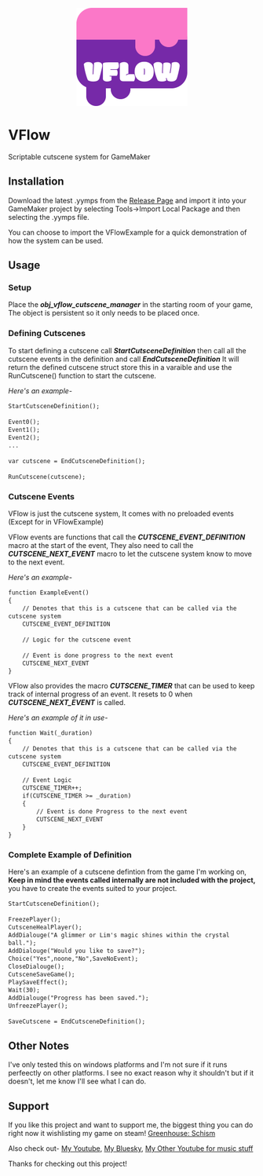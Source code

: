 <p align="center">
  <img  style="height: 200px;" src="https://github.com/Volpanic/VFlow/blob/main/img/Logo.png?raw=true" alt="VFlow Logo"/>
</p>

# VFlow 
Scriptable cutscene system for GameMaker

## Installation
Download the latest .yymps from the [Release Page](https://github.com/Volpanic/VFlow/releases) and import it into your GameMaker project by selecting
Tools->Import Local Package and then selecting the .yymps file.

You can choose to import the VFlowExample for a quick demonstration of how the system can be used.

## Usage

### Setup
Place the ***obj_vflow_cutscene_manager*** in the starting room of your game, The object is persistent so it only needs to be placed once.

### Defining Cutscenes
To start defining a cutscene call ***StartCutsceneDefinition*** then call all the cutscene events in the definition and call ***EndCutsceneDefinition*** It will return the defined cutscene struct store this in a varaible and use the RunCutscene() function to start the cutscene.

*Here's an example-*
```gml
StartCutsceneDefinition();

Event0();
Event1();
Event2();
...

var cutscene = EndCutsceneDefinition();

RunCutscene(cutscene); 
```

### Cutscene Events
VFlow is just the cutscene system, It comes with no preloaded events (Except for in VFlowExample)

VFlow events are functions that call the ***CUTSCENE_EVENT_DEFINITION*** macro at the start of the event, They also need to call the ***CUTSCENE_NEXT_EVENT*** macro to let the cutscene system know to move to the next event.

*Here's an example-*
```gml
function ExampleEvent()
{
    // Denotes that this is a cutscene that can be called via the cutscene system
    CUTSCENE_EVENT_DEFINITION

    // Logic for the cutscene event

    // Event is done progress to the next event
    CUTSCENE_NEXT_EVENT
}
```

VFlow also provides the macro ***CUTSCENE_TIMER*** that can be used to keep track of internal progress of an event. It resets to 0 when ***CUTSCENE_NEXT_EVENT*** is called. 

*Here's an example of it in use-*
```gml
function Wait(_duration)
{
    // Denotes that this is a cutscene that can be called via the cutscene system
    CUTSCENE_EVENT_DEFINITION
    
    // Event Logic
    CUTSCENE_TIMER++;
    if(CUTSCENE_TIMER >= _duration)
    {
        // Event is done Progress to the next event
        CUTSCENE_NEXT_EVENT
    }
}
```

### Complete Example of Definition
Here's an example of a cutscene defintion from the game I'm working on, **Keep in mind the events called internally are not included with the project,** you have to create the events suited to your project.
```gml
StartCutsceneDefinition();

FreezePlayer();
CutsceneHealPlayer();
AddDialouge("A glimmer or Lim's magic shines within the crystal ball.");
AddDialouge("Would you like to save?");
Choice("Yes",noone,"No",SaveNoEvent);
CloseDialouge();
CutsceneSaveGame();
PlaySaveEffect();
Wait(30);
AddDialouge("Progress has been saved.");
UnfreezePlayer();

SaveCutscene = EndCutsceneDefinition();
```

## Other Notes
I've only tested this on windows platforms and I'm not sure if it runs perfeectly on other platforms. I see no exact reason why it shouldn't but if it doesn't, let me know I'll see what I can do.

## Support
If you like this project and want to support me, the biggest thing you can do right now it wishlisting my game on steam!
[Greenhouse: Schism](https://store.steampowered.com/app/3496980/Greenhouse_Schism/)

Also check out-
[My Youtube](https://www.youtube.com/@Volpanic),
[My Bluesky](https://bsky.app/profile/volpanic.bsky.social),
[My Other Youtube for music stuff](https://www.youtube.com/@ClamShandy)

Thanks for checking out this project!
